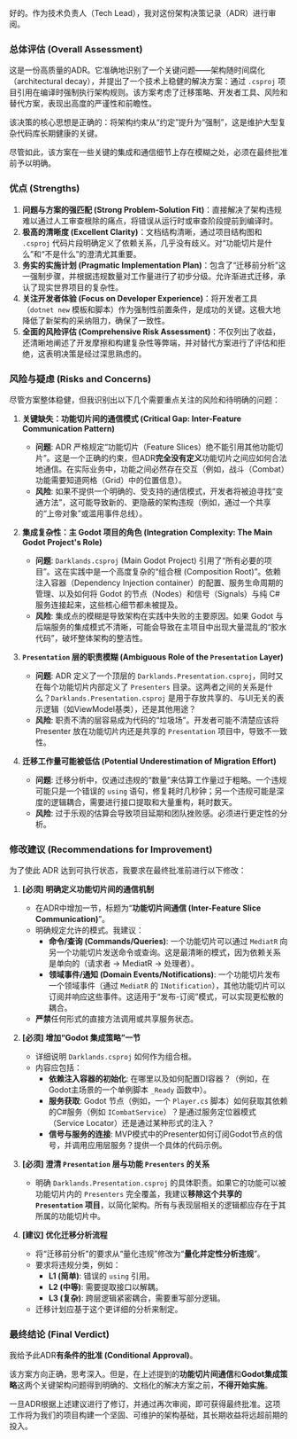 好的。作为技术负责人（Tech Lead），我对这份架构决策记录（ADR）进行审阅。

### **总体评估 (Overall Assessment)**

这是一份高质量的ADR。它准确地识别了一个关键问题——架构随时间腐化（architectural decay），并提出了一个技术上稳健的解决方案：通过 `.csproj` 项目引用在编译时强制执行架构规则。该方案考虑了迁移策略、开发者工具、风险和替代方案，表现出高度的严谨性和前瞻性。

该决策的核心思想是正确的：将架构约束从“约定”提升为“强制”，这是维护大型复杂代码库长期健康的关键。

尽管如此，该方案在一些关键的集成和通信细节上存在模糊之处，必须在最终批准前予以明确。

### **优点 (Strengths)**

1.  **问题与方案的强匹配 (Strong Problem-Solution Fit)**：直接解决了架构违规难以通过人工审查根除的痛点，将错误从运行时或审查阶段提前到编译时。
2.  **极高的清晰度 (Excellent Clarity)**：文档结构清晰，通过项目结构图和 `.csproj` 代码片段明确定义了依赖关系，几乎没有歧义。对“功能切片是什么”和“不是什么”的澄清尤其重要。
3.  **务实的实施计划 (Pragmatic Implementation Plan)**：包含了“迁移前分析”这一强制步骤，并根据违规数量对工作量进行了初步分级。允许渐进式迁移，承认了现实世界项目的复杂性。
4.  **关注开发者体验 (Focus on Developer Experience)**：将开发者工具（`dotnet new` 模板和脚本）作为强制性前置条件，是成功的关键。这极大地降低了新架构的采纳阻力，确保了一致性。
5.  **全面的风险评估 (Comprehensive Risk Assessment)**：不仅列出了收益，还清晰地阐述了开发摩擦和构建复杂性等弊端，并对替代方案进行了评估和拒绝，这表明决策是经过深思熟虑的。

### **风险与疑虑 (Risks and Concerns)**

尽管方案整体稳健，但我识别出以下几个需要重点关注的风险和待明确的问题：

1.  **关键缺失：功能切片间的通信模式 (Critical Gap: Inter-Feature Communication Pattern)**
    *   **问题**: ADR 严格规定“功能切片（Feature Slices）绝不能引用其他功能切片”。这是一个正确的约束，但ADR**完全没有定义**功能切片之间应如何合法地通信。在实际业务中，功能之间必然存在交互（例如，战斗（Combat）功能需要知道网格（Grid）中的位置信息）。
    *   **风险**: 如果不提供一个明确的、受支持的通信模式，开发者将被迫寻找“变通方法”，这可能导致新的、更隐蔽的架构违规（例如，通过一个共享的“上帝对象”或滥用事件总线）。

2.  **集成复杂性：主 Godot 项目的角色 (Integration Complexity: The Main Godot Project's Role)**
    *   **问题**: `Darklands.csproj` (Main Godot Project) 引用了“所有必要的项目”。这在实践中是一个高度复杂的“组合根 (Composition Root)”。依赖注入容器（Dependency Injection container）的配置、服务生命周期的管理、以及如何将 Godot 的节点（Nodes）和信号（Signals）与纯 C# 服务连接起来，这些核心细节都未被提及。
    *   **风险**: 集成点的模糊是导致架构在实践中失败的主要原因。如果 Godot 与后端服务的集成模式不清晰，可能会导致在主项目中出现大量混乱的“胶水代码”，破坏整体架构的整洁性。

3.  **`Presentation` 层的职责模糊 (Ambiguous Role of the `Presentation` Layer)**
    *   **问题**: ADR 定义了一个顶层的 `Darklands.Presentation.csproj`，同时又在每个功能切片内部定义了 `Presenters` 目录。这两者之间的关系是什么？`Darklands.Presentation.csproj` 是用于存放共享的、与UI无关的表示逻辑（如ViewModel基类），还是其他用途？
    *   **风险**: 职责不清的层容易成为代码的“垃圾场”。开发者可能不清楚应该将 Presenter 放在功能切片内还是共享的 `Presentation` 项目中，导致不一致性。

4.  **迁移工作量可能被低估 (Potential Underestimation of Migration Effort)**
    *   **问题**: 迁移分析中，仅通过违规的“数量”来估算工作量过于粗略。一个违规可能只是一个错误的 `using` 语句，修复耗时几秒钟；另一个违规可能是深度的逻辑耦合，需要进行接口提取和大量重构，耗时数天。
    *   **风险**: 过于乐观的估算会导致项目延期和团队挫败感。必须进行更定性的分析。

### **修改建议 (Recommendations for Improvement)**

为了使此 ADR 达到可执行状态，我要求在最终批准前进行以下修改：

1.  **[必须] 明确定义功能切片间的通信机制**
    *   在ADR中增加一节，标题为“**功能切片间通信 (Inter-Feature Slice Communication)**”。
    *   明确规定允许的模式。我建议：
        *   **命令/查询 (Commands/Queries)**: 一个功能切片可以通过 `MediatR` 向另一个功能切片发送命令或查询。这是最清晰的模式，因为依赖关系是单向的（请求者 -> MediatR -> 处理者）。
        *   **领域事件/通知 (Domain Events/Notifications)**: 一个功能切片发布一个领域事件（通过 `MediatR` 的 `INotification`），其他功能切片可以订阅并响应这些事件。这适用于“发布-订阅”模式，可以实现更松散的耦合。
    *   **严禁**任何形式的直接方法调用或共享服务状态。

2.  **[必须] 增加“Godot 集成策略”一节**
    *   详细说明 `Darklands.csproj` 如何作为组合根。
    *   内容应包括：
        *   **依赖注入容器的初始化**: 在哪里以及如何配置DI容器？（例如，在Godot主场景的一个单例脚本 `_Ready` 函数中）。
        *   **服务获取**: Godot 节点（例如，一个 `Player.cs` 脚本）如何获取其依赖的C#服务（例如 `ICombatService`）？是通过服务定位器模式（Service Locator）还是通过某种形式的注入？
        *   **信号与服务的连接**: MVP模式中的Presenter如何订阅Godot节点的信号，并调用应用层服务？提供一个具体的代码示例。

3.  **[必须] 澄清 `Presentation` 层与功能 `Presenters` 的关系**
    *   明确 `Darklands.Presentation.csproj` 的具体职责。如果它的功能可以被功能切片内的 `Presenters` 完全覆盖，我建议**移除这个共享的 `Presentation` 项目**，以简化架构。所有与表现层相关的逻辑都应存在于其所属的功能切片中。

4.  **[建议] 优化迁移分析流程**
    *   将“迁移前分析”的要求从“量化违规”修改为“**量化并定性分析违规**”。
    *   要求将违规分类，例如：
        *   **L1 (简单)**: 错误的 `using` 引用。
        *   **L2 (中等)**: 需要提取接口以解耦。
        *   **L3 (复杂)**: 跨层逻辑紧密耦合，需要重写部分逻辑。
    *   迁移计划应基于这个更详细的分析来制定。

### **最终结论 (Final Verdict)**

我给予此ADR**有条件的批准 (Conditional Approval)**。

该方案方向正确，思考深入。但是，在上述提到的**功能切片间通信**和**Godot集成策略**这两个关键架构问题得到明确的、文档化的解决方案之前，**不得开始实施**。

一旦ADR根据上述建议进行了修订，并通过再次审阅，即可获得最终批准。这项工作将为我们的项目构建一个坚固、可维护的架构基础，其长期收益将远超前期的投入。